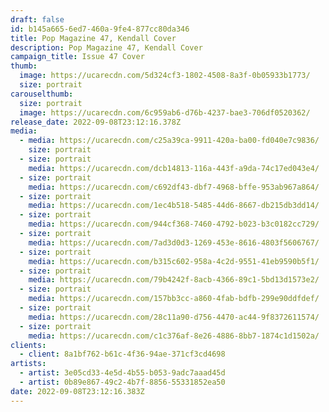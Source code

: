 ```yaml
---
draft: false
id: b145a665-6ed7-460a-9fe4-877cc80da346
title: Pop Magazine 47, Kendall Cover
description: Pop Magazine 47, Kendall Cover
campaign_title: I﻿ssue 47 Cover
thumb:
  image: https://ucarecdn.com/5d324cf3-1802-4508-8a3f-0b05933b1773/
  size: portrait
carouselthumb:
  size: portrait
  image: https://ucarecdn.com/6c959ab6-d76b-4237-bae3-706df0520362/
release_date: 2022-09-08T23:12:16.378Z
media:
  - media: https://ucarecdn.com/c25a39ca-9911-420a-ba00-fd040e7c9836/
    size: portrait
  - size: portrait
    media: https://ucarecdn.com/dcb14813-116a-443f-a9da-74c17ed043e4/
  - size: portrait
    media: https://ucarecdn.com/c692df43-dbf7-4968-bffe-953ab967a864/
  - size: portrait
    media: https://ucarecdn.com/1ec4b518-5485-44d6-8667-db215db3dd14/
  - size: portrait
    media: https://ucarecdn.com/944cf368-7460-4792-b023-b3c0182cc729/
  - size: portrait
    media: https://ucarecdn.com/7ad3d0d3-1269-453e-8616-4803f5606767/
  - size: portrait
    media: https://ucarecdn.com/b315c602-958a-4c2d-9551-41eb9590b5f1/
  - size: portrait
    media: https://ucarecdn.com/79b4242f-8acb-4366-89c1-5bd13d1573e2/
  - size: portrait
    media: https://ucarecdn.com/157bb3cc-a860-4fab-bdfb-299e90ddfdef/
  - size: portrait
    media: https://ucarecdn.com/28c11a90-d756-4470-ac44-9f8372611574/
  - size: portrait
    media: https://ucarecdn.com/c1c376af-8e26-4886-8bb7-1874c1d1502a/
clients:
  - client: 8a1bf762-b61c-4f36-94ae-371cf3cd4698
artists:
  - artist: 3e05cd33-4e5d-4b55-b053-9adc7aaad45d
  - artist: 0b89e867-49c2-4b7f-8856-55331852ea50
date: 2022-09-08T23:12:16.383Z
---
```

